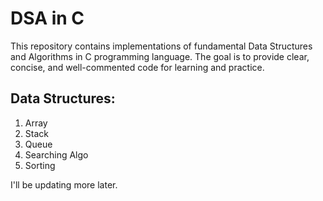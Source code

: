 # DSA in C
This repository contains implementations of fundamental Data Structures and Algorithms in C programming language. The goal is to provide clear, concise, and well-commented code for learning and practice.

## Data Structures:

1. Array
2. Stack
3. Queue
4. Searching Algo
5. Sorting


I'll be updating more later. 

